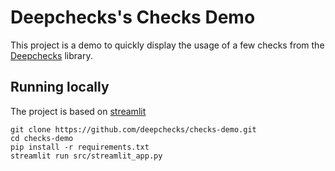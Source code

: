# Deepchecks's Checks Demo

This project is a demo to quickly display the usage of a few checks from the [Deepchecks](https://github.com/deepchecks/deepchecks) 
library.

## Running locally
The project is based on [streamlit](https://streamlit.io/)
```
git clone https://github.com/deepchecks/checks-demo.git
cd checks-demo
pip install -r requirements.txt
streamlit run src/streamlit_app.py
```
